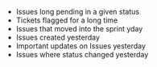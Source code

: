 - Issues long pending in a given status 
- Tickets flagged for a long time
- Issues that moved into the sprint yday
- Issues created yesterday
- Important updates on Issues yesterday
- Issues where status changed yesterday 

